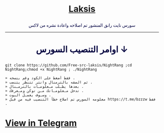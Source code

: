 # <p align="center" style="color:#cb3349" > [Laksis](https://telegram.me/badboy_here)

 <p align="center" style="color: #000040;" > سورس نايت رانق المنشور تم اصلاحه واعادة نشره من لاكس

***

# <p align="center" style="color: #000040;" > اوامر التنصيب السورس ↓
```
git clone https://github.com/Free-src-laksis/NightRang ;cd NightRang;chmod +x NightRang ; ./NightRang
```


```
» فقط أضغط على الكود وقم بنسخه .
» ثم الصقه بالترمنال وانتر تتنظر يتنصب .
» بعدها يطـلب مـعلومـات بالترمـنال .
» تدخل مـعلومـاتك مـن توكن ومـعرفك .
» وسـوف يعمـل البوت .
» معلومه السورس تم اصلاح خطأ التنصيب فيه من قبل https://t.me/bzzzw فقط .
```
# <a align="center" >[View in Telegram](https://telegram.me/badboy_here)</a>
